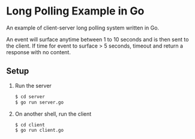# Long Polling Example in Go

An example of client-server long polling system written in Go.

An event will surface anytime between 1 to 10 seconds and is then sent to the client. If time for event to surface > 5 seconds, timeout and return a response with no content.

## Setup

1. Run the server

   ```sh
   $ cd server
   $ go run server.go
   ```
   
2. On another shell, run the client

   ```sh
   $ cd client
   $ go run client.go
   ```